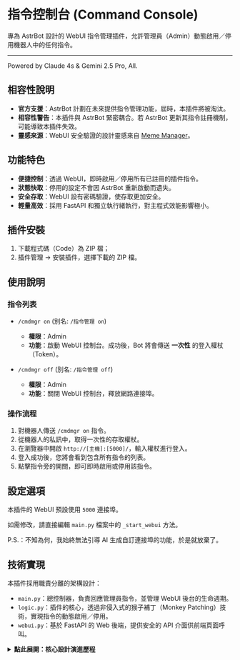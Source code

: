 # 指令控制台 (Command Console)

專為 AstrBot 設計的 WebUI 指令管理插件，允許管理員（Admin）動態啟用／停用機器人中的任何指令。

---

Powered by Claude 4s & Gemini 2.5 Pro, All.

## 相容性說明

- **官方支援**：AstrBot 計劃在未來提供指令管理功能，屆時，本插件將被淘汰。
- **相容性警告**：本插件與 AstrBot 緊密耦合。若 AstrBot 更新其指令註冊機制，可能導致本插件失效。
- **靈感來源**：WebUI 安全驗證的設計靈感來自 [Meme Manager](https://github.com/anka-afk/astrbot_plugin_meme_manager)。

## 功能特色

- **便捷控制**：透過 WebUI，即時啟用／停用所有已註冊的插件指令。
- **狀態快取**：停用的設定不會因 AstrBot 重新啟動而遺失。
- **安全存取**：WebUI 設有密碼驗證，使存取更加安全。
- **輕量高效**：採用 FastAPI 和獨立執行緒執行，對主程式效能影響極小。

## 插件安裝

1.  下載程式碼（Code）為 ZIP 檔；
2.  插件管理 -> 安裝插件，選擇下載的 ZIP 檔。

## 使用說明

### 指令列表

- `/cmdmgr on` (別名: `/指令管理 on`)
  - **權限**：Admin
  - **功能**：啟動 WebUI 控制台。成功後，Bot 將會傳送 **一次性** 的登入權杖（Token）。

- `/cmdmgr off` (別名: `/指令管理 off`)
  - **權限**：Admin
  - **功能**：關閉 WebUI 控制台，釋放網路連接埠。

### 操作流程

1.  對機器人傳送 `/cmdmgr on` 指令。
2.  從機器人的私訊中，取得一次性的存取權杖。
3.  在瀏覽器中開啟 `http://[主機]:[5000]/`，輸入權杖進行登入。
4.  登入成功後，您將會看到包含所有指令的列表。
5.  點擊指令旁的開關，即可即時啟用或停用該指令。

## 設定選項

本插件的 WebUI 預設使用 `5000` 連接埠。

如需修改，請直接編輯 `main.py` 檔案中的 `_start_webui` 方法。

P.S.：不知為何，我始終無法引導 AI 生成自訂連接埠的功能，於是就放棄了。

## 技術實現

本插件採用職責分離的架構設計：

- `main.py`：總控制器，負責回應管理員指令，並管理 WebUI 後台的生命週期。
- `logic.py`：插件的核心，透過非侵入式的猴子補丁（Monkey Patching）技術，實現指令的動態啟用／停用。
- `webui.py`：基於 FastAPI 的 Web 後端，提供安全的 API 介面供前端頁面呼叫。

<details>
<summary><strong>點此展開：核心設計演進歷程</strong></summary>

P.S.：這些知識有助於 AI 快速進入下一次開發，以減少個人 DEBUG 的次數。

儘管我個人並不深諳技術細節，但這肯定有用。

### 背景：從侵入式修改到非侵入式補丁

本插件的核心功能（停用／啟用指令）經過了一次重要的技術重構，從一個有狀態、具侵入性的設計，演進為一個無狀態、非侵入式且生命週期安全的設計。這確保了插件在被解除安裝後，不會對 AstrBot 的核心狀態造成任何永久性的污染。

#### 1. 舊有設計（已廢棄）

最初的實現方式是直接修改 AstrBot 的全域指令註冊表 `star_handlers_registry`：
- **停用**：從 `star_handlers_registry._handlers` 列表中移除指定的指令處理器，並將其備份到一個本地快取中。
- **啟用**：從本地快取中取回指令處理器，並將其重新新增回 `star_handlers_registry._handlers` 列表。

**缺陷**：這種方法存在一個致命的生命週期問題。如果插件在停用某些指令後被停用或解除安裝，由於清理邏輯未能正確執行，那些被移除的指令將**永久失效**，除非重啟整個 AstrBot 服務。這是一種對核心狀態的直接且危險的修改。

#### 2. 當前設計：非侵入式猴子補丁

為了上述問題，我們借鑑了 `gemini_patcher` 插件的成功經驗，採用了**猴子補丁 (Monkey Patching)** 技術，在不修改任何核心資料結構的前提下，動態地改變系統行為。

**核心思路**：我們不再修改 `star_handlers_registry` 的內容，而是去「攔截」AstrBot 獲取指令列表的行為。我們選擇的攔截點是 `astrbot.core.star.star_handler.StarHandlerRegistry` 類別中的 `get_handlers_by_event_type` 方法，這是 AstrBot 指令分發流程的關鍵。

**補丁邏輯 (`logic.py`)**

1.  **狀態管理**：維護一個全域 `set` (`disabled_handlers_set`)，僅用於儲存被停用指令的唯一名稱 (`handler_full_name`)。

2.  **補丁函式 `_patched_get_handlers_on_class`**：
    a. 呼叫原始的 `get_handlers_by_event_type` 方法，獲取一份**完整的、未經修改的**指令列表。
    b. 根據 `disabled_handlers_set` 過濾掉所有被停用的指令。
    c. 回傳一個臨時的、過濾後的新列表給呼叫方。

3.  **生命週期管理**：
    - **應用補丁 (`apply_patch`)**：在插件初始化時，將 `StarHandlerRegistry.get_handlers_by_event_type` 替換為我們的補丁函式，並備份原始方法。
    - **移除補丁 (`remove_patch`)**：在插件終止時，將備份的原始方法還原到 `StarHandlerRegistry` 類別上，使系統完美恢復到原始狀態。

#### 3. 技術挑戰：實例補丁 vs. 類別補丁

- **失敗的嘗試**：最初嘗試在 `star_handlers_registry` 這個**實例 (instance)** 上應用補丁，導致 `TypeError` (遺失 `self` 參數)，因為 AstrBot 內部的呼叫方式繞過了標準的實例方法綁定機制。

- **最終方案**：採用更穩健的**類別級別補丁**。直接修改 `StarHandlerRegistry` 這個**類別 (class)** 的方法定義，確保**所有**該類別的實例在呼叫此方法時，都能正確地接收到 `self` 參數，從而根本上解決了問題。

```python
# logic.py - 最終的補丁應用邏輯
def apply_patch():
    global _original_get_handlers_on_class
    if _original_get_handlers_on_class is None:
        # 從類別本身備份原始函式
        _original_get_handlers_on_class = StarHandlerRegistry.get_handlers_by_event_type
        # 在類別本身上替換為我們的補丁函式
        StarHandlerRegistry.get_handlers_by_event_type = _patched_get_handlers_on_class
```

### 結論

目前的實現是健壯、安全且可維護的。它完美地實現了動態指令管理的功能，同時遵循了非侵入式設計的最佳實踐，確保了插件的獨立性和系統的整體穩定性。

</details>
